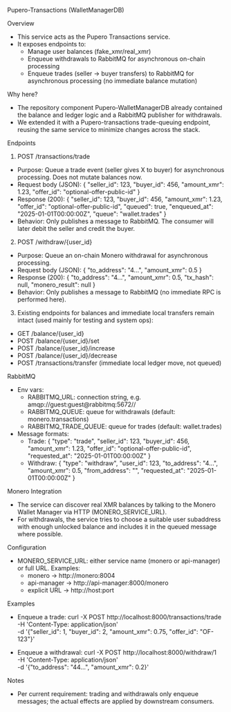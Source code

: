 Pupero-Transactions (WalletManagerDB)

Overview
- This service acts as the Pupero Transactions service.
- It exposes endpoints to: 
  - Manage user balances (fake_xmr/real_xmr)
  - Enqueue withdrawals to RabbitMQ for asynchronous on-chain processing
  - Enqueue trades (seller -> buyer transfers) to RabbitMQ for asynchronous processing (no immediate balance mutation)

Why here?
- The repository component Pupero-WalletManagerDB already contained the balance and ledger logic and a RabbitMQ publisher for withdrawals.
- We extended it with a Pupero-transactions trade-queuing endpoint, reusing the same service to minimize changes across the stack.

Endpoints
1) POST /transactions/trade
- Purpose: Queue a trade event (seller gives X to buyer) for asynchronous processing. Does not mutate balances now.
- Request body (JSON):
  {
    "seller_id": 123,
    "buyer_id": 456,
    "amount_xmr": 1.23,
    "offer_id": "optional-offer-public-id"
  }
- Response (200):
  {
    "seller_id": 123,
    "buyer_id": 456,
    "amount_xmr": 1.23,
    "offer_id": "optional-offer-public-id",
    "queued": true,
    "enqueued_at": "2025-01-01T00:00:00Z",
    "queue": "wallet.trades"
  }
- Behavior: Only publishes a message to RabbitMQ. The consumer will later debit the seller and credit the buyer.

2) POST /withdraw/{user_id}
- Purpose: Queue an on-chain Monero withdrawal for asynchronous processing.
- Request body (JSON):
  {
    "to_address": "4...",
    "amount_xmr": 0.5
  }
- Response (200):
  {
    "to_address": "4...",
    "amount_xmr": 0.5,
    "tx_hash": null,
    "monero_result": null
  }
- Behavior: Only publishes a message to RabbitMQ (no immediate RPC is performed here).

3) Existing endpoints for balances and immediate local transfers remain intact (used mainly for testing and system ops):
- GET /balance/{user_id}
- POST /balance/{user_id}/set
- POST /balance/{user_id}/increase
- POST /balance/{user_id}/decrease
- POST /transactions/transfer (immediate local ledger move, not queued)

RabbitMQ
- Env vars:
  - RABBITMQ_URL: connection string, e.g. amqp://guest:guest@rabbitmq:5672//
  - RABBITMQ_QUEUE: queue for withdrawals (default: monero.transactions)
  - RABBITMQ_TRADE_QUEUE: queue for trades (default: wallet.trades)
- Message formats:
  - Trade:
    {
      "type": "trade",
      "seller_id": 123,
      "buyer_id": 456,
      "amount_xmr": 1.23,
      "offer_id": "optional-offer-public-id",
      "requested_at": "2025-01-01T00:00:00Z"
    }
  - Withdraw:
    {
      "type": "withdraw",
      "user_id": 123,
      "to_address": "4...",
      "amount_xmr": 0.5,
      "from_address": "<optional user subaddress chosen>",
      "requested_at": "2025-01-01T00:00:00Z"
    }

Monero Integration
- The service can discover real XMR balances by talking to the Monero Wallet Manager via HTTP (MONERO_SERVICE_URL).
- For withdrawals, the service tries to choose a suitable user subaddress with enough unlocked balance and includes it in the queued message where possible.

Configuration
- MONERO_SERVICE_URL: either service name (monero or api-manager) or full URL. Examples:
  - monero -> http://monero:8004
  - api-manager -> http://api-manager:8000/monero
  - explicit URL -> http://host:port

Examples
- Enqueue a trade:
  curl -X POST http://localhost:8000/transactions/trade \
    -H 'Content-Type: application/json' \
    -d '{"seller_id": 1, "buyer_id": 2, "amount_xmr": 0.75, "offer_id": "OF-123"}'

- Enqueue a withdrawal:
  curl -X POST http://localhost:8000/withdraw/1 \
    -H 'Content-Type: application/json' \
    -d '{"to_address": "44...", "amount_xmr": 0.2}'

Notes
- Per current requirement: trading and withdrawals only enqueue messages; the actual effects are applied by downstream consumers.

